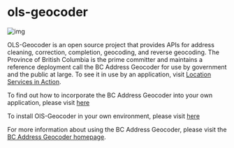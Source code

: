 # ols-geocoder
![img](https://img.shields.io/badge/Lifecycle-Stable-97ca00)

OLS-Geocoder is an open source project that provides APIs for address cleaning, correction, completion, geocoding, and reverse geocoding. The Province of British Columbia is the prime committer and maintains a reference deployment call the BC Address Geocoder for use by government and the public at large. To see it in use by an application, visit [Location Services in Action](https://ols-demo.apps.gov.bc.ca/index.html).

To find out how to incorporate the BC Address Geocoder into your own application, please visit [here](https://github.com/bcgov/ols-geocoder/blob/gh-pages/README.md)

To install OlS-Geocoder in your own environment, please visit [here](https://github.com/bcgov/ols-geocoder/blob/dev/INSTALL.md)

For more information about using the BC Address Geocoder, please visit the [BC Address Geocoder homepage](https://www2.gov.bc.ca/gov/content/data/geographic-data-services/location-services/geocoder).
